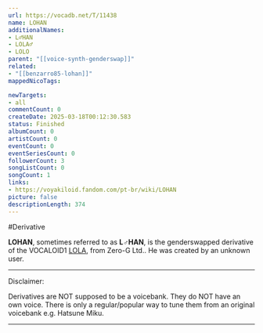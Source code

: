```yaml
---
url: https://vocadb.net/T/11438
name: LOHAN
additionalNames: 
- L♂HAN
- LOLA♂
- LOLO
parent: "[[voice-synth-genderswap]]"
related:
- "[[benzarro85-lohan]]"
mappedNicoTags:

newTargets:
- all
commentCount: 0
createDate: 2025-03-18T00:12:30.583
status: Finished
albumCount: 0
artistCount: 0
eventCount: 0
eventSeriesCount: 0
followerCount: 3
songListCount: 0
songCount: 1
links: 
- https://voyakiloid.fandom.com/pt-br/wiki/LOHAN
picture: false
descriptionLength: 374
---
```


#Derivative

**LOHAN**, sometimes referred to as **L♂HAN**, is the genderswapped derivative of the VOCALOID1 [LOLA](https://vocadb.net/Ar/387), from Zero-G Ltd.. He was created by an unknown user.
___
Disclaimer:

Derivatives are NOT supposed to be a voicebank. They do NOT have an own voice. There is only a regular/popular way to tune them from an original voicebank e.g. Hatsune Miku.

---

